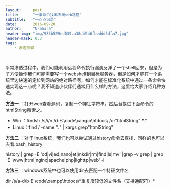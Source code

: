 ```yaml
---
layout:     post
title:      "一条命令找出系统web路径"
subtitle:   "一点点记录"
date:       2016-09-20
author:     "Urahara"
header-img: "img/985b529ed039ca38db9b6fbeddd6dfa7.jpg"
header-mask: 0.3
tags:
    - 渗透测试

---
```


​	平常渗透过程中，我们可能利用远程命令执行漏洞反弹了一个shell回来，但是为了方便操作我们可能需要写一个webshell到目标服务器，但是如何才能在一个系统里边快速的定位到网站的绝对路径呢，如何才能在标准化系统中通过一条命令快速实现这一点呢？我不知道小伙伴们通常用什么样的方法，这里给大家介绍几种方法。

**方法一** ：打开web查看源码，复制一个特征字符串，然后替换进下面命令的htmlString搜索之。

- Win ：findstr /s/i/n /d:E:\code\xampp\htdocs\ /c:"htmlString" \*.\*
- Linux：find / -name "*.*" \| xargs grep"htmlString"

**方法二** ：对于linux系统，我们也可以尝试通过history命令去查找，同样的也可以去看.bash_history

history \| grep -E 'cd\|vi\|ed\|nano\|et\|mkdir\|rm\|find\|ls\|mv' \|grep -v grep \| grep -E 'www|html|nginx|apache|php|lighttp|web' -i

**方法三** ：windows系统中也可以使用dir去匹配一个特征文件名

dir /s/a-d/b E:\code\xampp\htdocs\\\*重复度较低的文件名（支持通配符）\*



